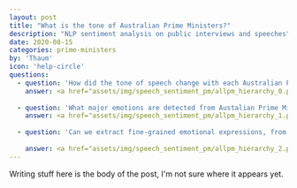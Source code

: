 ```yaml
---
layout: post
title: "What is the tone of Australian Prime Ministers?"
description: "NLP sentiment analysis on public interviews and speeches"
date: 2020-08-15
categories: prime-ministers
by: 'Thaum'
icon: 'help-circle'
questions:
  - question: 'How did the tone of speech change with each Australian Prime Ministers from Chifley to Turnbull?'
    answer: <a href="assets/img/speech_sentiment_pm/allpm_hierarchy_0.png"><img src="assets/img/speech_sentiment_pm/allpm_hierarchy_0.png"><a>
    
  - question: 'What major emotions are detected from Austalian Prime Minister communications with the public?'
    answer: <a href="assets/img/speech_sentiment_pm/allpm_hierarchy_1.png"><img src="assets/img/speech_sentiment_pm/allpm_hierarchy_1.png"><a>
    
  - question: 'Can we extract fine-grained emotional expressions, from admiration to surprise?'
    
    answer: <a href="assets/img/speech_sentiment_pm/allpm_hierarchy_2.png"><img src="assets/img/speech_sentiment_pm/allpm_hierarchy_2.png"><a>
---
```


Writing stuff here is the body of the post, I'm not sure where it appears yet.

  
